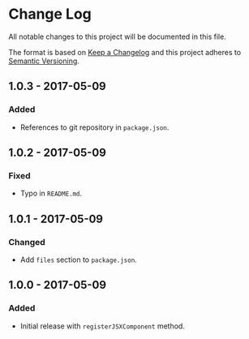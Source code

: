 # Change Log
All notable changes to this project will be documented in this file.

The format is based on [Keep a Changelog](http://keepachangelog.com/)
and this project adheres to [Semantic Versioning](http://semver.org/).

## 1.0.3 - 2017-05-09
### Added
 - References to git repository in `package.json`.

## 1.0.2 - 2017-05-09
### Fixed
 - Typo in `README.md`.

## 1.0.1 - 2017-05-09
### Changed
 - Add `files` section to `package.json`.

## 1.0.0 - 2017-05-09
### Added
 - Initial release with `registerJSXComponent` method.
